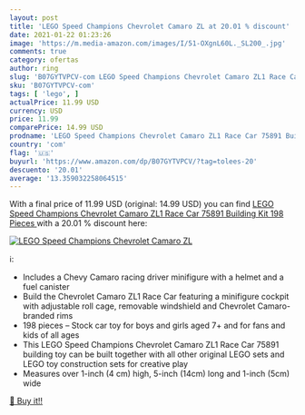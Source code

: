 ```yaml
---
layout: post
title: 'LEGO Speed Champions Chevrolet Camaro ZL at 20.01 % discount'
date: 2021-01-22 01:23:26
image: 'https://m.media-amazon.com/images/I/51-OXgnL60L._SL200_.jpg'
comments: true
category: ofertas
author: ring
slug: 'B07GYTVPCV-com LEGO Speed Champions Chevrolet Camaro ZL1 Race Car 75891...'
sku: 'B07GYTVPCV-com'
tags: [ 'lego', ]
actualPrice: 11.99 USD
currency: USD
price: 11.99
comparePrice: 14.99 USD
prodname: 'LEGO Speed Champions Chevrolet Camaro ZL1 Race Car 75891 Building Kit  198 Pieces '
country: 'com'
flag: '🇺🇸'
buyurl: 'https://www.amazon.com/dp/B07GYTVPCV/?tag=tolees-20'
descuento: '20.01'
average: '13.359032258064515'
---
```


With a final price of 11.99 USD (original: 14.99 USD) you can find [LEGO Speed Champions Chevrolet Camaro ZL1 Race Car 75891 Building Kit  198 Pieces ](https://www.amazon.com/dp/B07GYTVPCV/?tag=tolees-20) with a  20.01 % discount here:

[![LEGO Speed Champions Chevrolet Camaro ZL](https://m.media-amazon.com/images/I/51-OXgnL60L._SL200_.jpg)](https://www.amazon.com/dp/B07GYTVPCV/?tag=tolees-20)

ℹ️:

- Includes a Chevy Camaro racing driver minifigure with a helmet and a fuel canister
- Build the Chevrolet Camaro ZL1 Race Car featuring a minifigure cockpit with adjustable roll cage, removable windshield and Chevrolet Camaro-branded rims
- 198 pieces – Stock car toy for boys and girls aged 7+ and for fans and kids of all ages
- This LEGO Speed Champions Chevrolet Camaro ZL1 Race Car 75891 building toy can be built together with all other original LEGO sets and LEGO toy construction sets for creative play
- Measures over 1-inch (4 cm) high, 5-inch (14cm) long and 1-inch (5cm) wide

[🛒 Buy it!!](https://www.amazon.com/dp/B07GYTVPCV/?tag=tolees-20)
